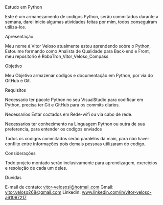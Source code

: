 Estudo em Python

Este é um armanezamento de codigos Python, serão commitados durante a semana, darei inicio algumas atividades feitas por mim, todos conseguiram utiliza-los.

Apresentação

Meu nome é Vitor Veloso atualmente estou aprendendo sobre o Python, Estou me formando como Analista de Qualidade para Back-end e Front, meu repositorio é RoboTron_Vitor_Veloso_Compass.


Objetivo

Meu Objetivo armazenar codigos e documentação em Python, por via do GitHub e Git.


Requisitos

Necessario ter pacote Python no seu VisualStudio para codificar em Python, precisa ter Git e GitHub para os commits diarios.

Necessarios Estar coctados em Rede-wifi ou via cabo de rede.

Necessarios ter conhecimento na Linguagem Python ou outra de sua preferencia, para entender os codigos enviados

Todos os codigos commitados serão paralelos da main, para não haver conflito entre informações pois demais pessoas utilizaram do codigo.


Considerações

Todo projeto montado serão inclusivamente para aprendizagem, exercicios e resolução de cada um deles.

Duvidas

E-mail de contato: vitor-velososl@hotmail.com
Gmail: vitor.veloso268@gmail.com
Linkedin: www.linkedin.com/in/vitor-veloso-a61097217